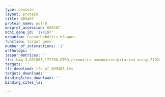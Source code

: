 ```yaml
---
type: protein
layout: protein
title: Q09487
protein_name: puf-8
uniprot_accession: Q09487
ncbi_gene_id: '174197'
organism: Caenorhabditis elegans
function: target gene
number_of_interactions: '1'
orthologs: ''
jaspar_matrices: ''
tfs: hmg-3,O01683,172250,GTRD,chromatin immunoprecipitation assay,27924024%5Buid%5D,No
targets: ''
tfs_download: tfs_of_Q09487.tsv
targets_download: ''
bindingSites_download: ''
binding_sites_ls: ''

---
```

